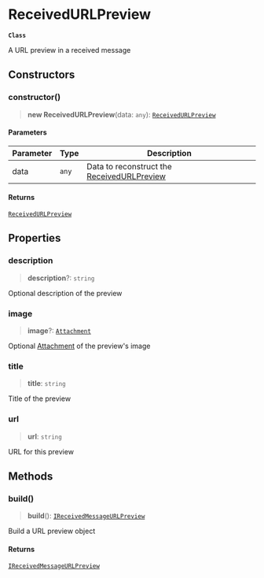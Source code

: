 # ReceivedURLPreview

**`Class`**

A URL preview in a received message

## Constructors

### constructor()

> **new ReceivedURLPreview**(data: `any`): [`ReceivedURLPreview`](class.receivedurlpreview.md)

#### Parameters

| Parameter | Type  | Description                                                               |
| --------- | ----- | ------------------------------------------------------------------------- |
| data      | `any` | Data to reconstruct the [ReceivedURLPreview](class.receivedurlpreview.md) |

#### Returns

[`ReceivedURLPreview`](class.receivedurlpreview.md)

## Properties

### description

> **description**?: `string`

Optional description of the preview

### image

> **image**?: [`Attachment`](class.attachment.md)

Optional [Attachment](class.attachment.md) of the preview's image

### title

> **title**: `string`

Title of the preview

### url

> **url**: `string`

URL for this preview

## Methods

### build()

> **build**(): [`IReceivedMessageURLPreview`](https://github.com/RaindropsSys/signal.js-docs/blob/mane/reference/interfaces/interface.IReceivedMessageURLPreview.md)

Build a URL preview object

#### Returns

[`IReceivedMessageURLPreview`](https://github.com/RaindropsSys/signal.js-docs/blob/mane/reference/interfaces/interface.IReceivedMessageURLPreview.md)
